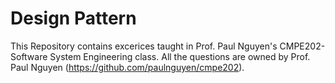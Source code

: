 # Design Pattern
This Repository contains excerices taught in Prof. Paul Nguyen's CMPE202- Software System Engineering class. All the questions are owned by Prof. Paul Nguyen (https://github.com/paulnguyen/cmpe202).

